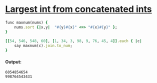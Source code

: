 [1]: https://rosettacode.org/wiki/Largest_int_from_concatenated_ints

# [Largest int from concatenated ints][1]

```ruby
func maxnum(nums) {
    nums.sort {|x,y|  "#{y}#{x}" <=> "#{x}#{y}" };
}
 
[[54, 546, 548, 60], [1, 34, 3, 98, 9, 76, 45, 4]].each { |c|
    say maxnum(c).join.to_num;
}
```

#### Output:
```
6054854654
998764543431
```